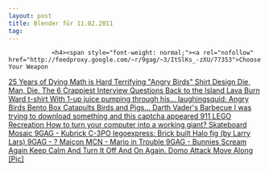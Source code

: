 ```yaml
---
layout: post
title: Blender für 11.02.2011
tag: 
---
```



                <h4><span style="font-weight: normal;"><a rel="nofollow" href="http://feedproxy.google.com/~r/9gag/~3/ItSlKs_-zXU/77353">Choose Your Weapon
</a></span><span style="font-weight: normal;"><a rel="nofollow" href="http://feedproxy.google.com/~r/9gag/~3/dIAM_7jod5I/77357">25 Years of Dying
</a></span><span style="font-weight: normal;"><a rel="nofollow" href="http://feedproxy.google.com/~r/9gag/~3/qhPecAr7P14/77230">Math is Hard
</a></span><span style="font-weight: normal;"><a rel="nofollow" href="http://www.buzzfeed.com/bizzybee712/terrifying-angry-birds-shirt-design-k16">Terrifying "Angry Birds" Shirt Design
</a></span><span style="font-weight: normal;"><a rel="nofollow" href="http://feedproxy.google.com/~r/9gag/~3/LEjJVFYVXO0/76566">Die, Man, Die.
</a></span><span style="font-weight: normal;"><a rel="nofollow" href="http://feedproxy.google.com/~r/9gag/~3/5qDrxVPJ3VQ/76924">The 6 Crappiest Interview Questions
</a></span><span style="font-weight: normal;"><a rel="nofollow" href="http://feedproxy.google.com/~r/9gag/~3/RrtVUVaOKtY/76971">Back to the Island
</a></span><span style="font-weight: normal;"><a rel="nofollow" href="http://blog.gamefreaks.co.nz/post/3184859562">Lava Burn Ward t-shirt With 1-up juice pumping through his...
</a></span><span style="font-weight: normal;"><a rel="nofollow" href="http://blog.gamefreaks.co.nz/post/3189509301">laughingsquid: Angry Birds Bento Box Catapults Birds and Pigs...
</a></span><span style="font-weight: normal;"><a rel="nofollow" href="http://feedproxy.google.com/~r/9gag/~3/CZjJUP0bvp0/69536">Darth Vader's Barbecue
</a></span><span style="font-weight: normal;"><a rel="nofollow" href="http://feedproxy.google.com/~r/9gag/~3/IrwhG-lv6Sc/69236">I was trying to download something and this captcha appeared
</a></span><span style="font-weight: normal;"><a rel="nofollow" href="http://feedproxy.google.com/~r/9gag/~3/BDCDZa8mdx0/69420">911 LEGO Recreation
</a></span><span style="font-weight: normal;"><a rel="nofollow" href="http://feedproxy.google.com/~r/9gag/~3/espi--Ikoys/69353">How to turn your computer into a working giant?
</a></span><span style="font-weight: normal;"><a rel="nofollow" href="http://feedproxy.google.com/~r/9gag/~3/R4h4ijjF1zE/68610">Skateboard Mosaic
</a></span><span style="font-weight: normal;"><a rel="nofollow" href="http://9gag.com/gag/67611?utm_source=feedburner&amp;utm_medium=feed&amp;utm_campaign=Feed%3A+9gag+%289GAG+RSS%29">9GAG - Kubrick C-3PO
</a></span><span style="font-weight: normal;"><a rel="nofollow" href="http://blog.gamefreaks.co.nz/post/2701407886">legoexpress: Brick built Halo fig (by Larry Lars)
</a></span><span style="font-weight: normal;"><a rel="nofollow" href="http://9gag.com/gag/65515?utm_source=feedburner&amp;utm_medium=feed&amp;utm_campaign=Feed%3A+9gag+%289GAG+RSS%29">9GAG - ? Maicon MCN - Mario in Trouble
</a></span><span style="font-weight: normal;"><a rel="nofollow" href="http://9gag.com/gag/66883?utm_source=feedburner&amp;utm_medium=feed&amp;utm_campaign=Feed%3A+9gag+%289GAG+RSS%29">9GAG - Bunnies Scream Again
</a></span><span style="font-weight: normal;"><a rel="nofollow" href="http://feedproxy.google.com/~r/9gag/~3/xCBjV03kYxQ/65432">Keep Calm And Turn It Off And On Again.
</a></span><span style="font-weight: normal;"><a rel="nofollow" href="http://feedproxy.google.com/~r/9gag/~3/vI8C4zTVK8s/65676">Domo Attack
</a></span><a rel="nofollow" href="http://www.geeksaresexy.net/2011/01/05/move-along-pic/?utm_source=feedburner&amp;utm_medium=feed&amp;utm_campaign=Feed%3A+geeksAreSexyTechnologyNews+%28%5BGeeks+are+Sexy%5D+technology+news%29"><span style="font-weight: normal;">Move Along [Pic]
</span></a></h4>
            
